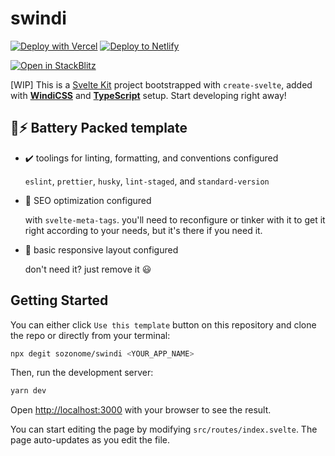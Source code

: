 # swindi

[![Deploy with Vercel](https://vercel.com/button)](https://vercel.com/import/git?s=https://github.com/sozonome/swindi) [![Deploy to Netlify](https://www.netlify.com/img/deploy/button.svg)](https://app.netlify.com/start/deploy?repository=https://github.com/sozonome/swindi)

[![Open in StackBlitz](https://developer.stackblitz.com/img/open_in_stackblitz.svg)](https://stackblitz.com/github/sozonome/swindi)

[WIP] This is a [Svelte Kit](https://kit.svelte.dev/) project bootstrapped with `create-svelte`, added with [**WindiCSS**](https://windicss.org) and [**TypeScript**](https://www.typescriptlang.org) setup.
Start developing right away!

## 🔋⚡ Battery Packed template

- ✔️ toolings for linting, formatting, and conventions configured

  `eslint`, `prettier`, `husky`, `lint-staged`, and `standard-version`

- 🔎 SEO optimization configured

  with `svelte-meta-tags`. you'll need to reconfigure or tinker with it to get it right according to your needs, but it's there if you need it.

- 🎨 basic responsive layout configured

  don't need it? just remove it 😃

## Getting Started

You can either click `Use this template` button on this repository and clone the repo or directly from your terminal:

```bash
npx degit sozonome/swindi <YOUR_APP_NAME>
```

Then, run the development server:

```bash
yarn dev
```

Open [http://localhost:3000](http://localhost:3000) with your browser to see the result.

You can start editing the page by modifying `src/routes/index.svelte`. The page auto-updates as you edit the file.
